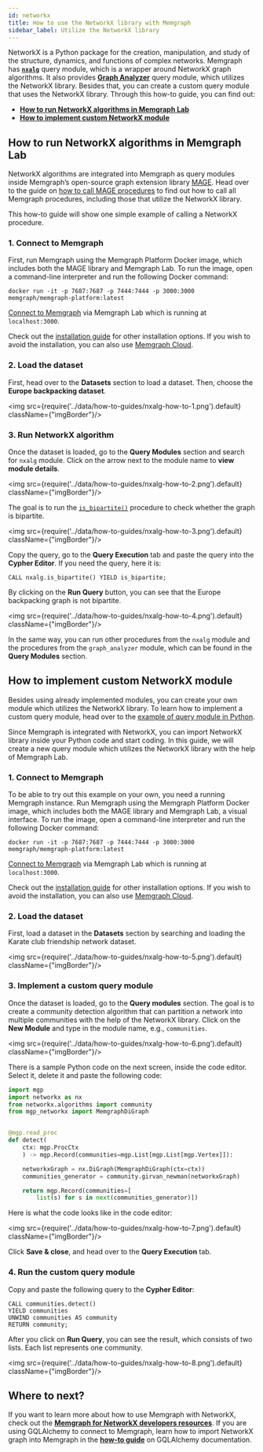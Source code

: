```yaml
---
id: networkx
title: How to use the NetworkX library with Memgraph
sidebar_label: Utilize the NetworkX library
---
```


NetworkX is a Python package for the creation, manipulation, and study of the structure,
dynamics, and functions of complex networks. Memgraph has [**`nxalg`**](/docs/mage/query-modules/python/nxalg) query module, which is a wrapper around NetworkX graph algorithms. It also provides **[Graph Analyzer](/mage/query-modules/python/graph-analyzer)** query module, which utilizes the NetworkX library. Besides that, you can create a custom query module that uses the NetworkX library. Through this how-to guide, you can find out:

- [**How to run NetworkX algorithms in Memgraph Lab**](#how-to-run-networkx-algorithms-in-memgraph-lab)
- [**How to implement custom NetworkX module**](#how-to-implement-custom-networkx-module)


## How to run NetworkX algorithms in Memgraph Lab

NetworkX algorithms are integrated into Memgraph as query modules inside Memgraph’s open-source graph extension library [MAGE](/docs/mage). Head over to the guide on [how to call MAGE procedures](/docs/mage/usage/calling-procedures) to find out how to call all Memgraph procedures, including those that utilize the NetworkX library.

This how-to guide will show one simple example of calling a NetworkX procedure. 

### 1. Connect to Memgraph

First, run Memgraph using the Memgraph Platform Docker image, which includes both the MAGE library and Memgraph Lab. 
To run the image, open a command-line interpreter and run the following Docker command:

```
docker run -it -p 7687:7687 -p 7444:7444 -p 3000:3000 memgraph/memgraph-platform:latest
```

[Connect to Memgraph](/docs/memgraph-lab/connect-to-memgraph#connecting-to-memgraph) via Memgraph Lab which is running at `localhost:3000`. 

Check out the [installation guide](/docs/memgraph/installation) for other installation options. If you wish to avoid the installation, you can also use [Memgraph Cloud](/docs/memgraph-cloud/).

### 2. Load the dataset

First, head over to the **Datasets** section to load a dataset. Then, choose the **Europe backpacking dataset**. 

<img src={require('../data/how-to-guides/nxalg-how-to-1.png').default} className={"imgBorder"}/>

### 3. Run NetworkX algorithm

Once the dataset is loaded, go to the **Query Modules** section and search for `nxalg` module. Click on the arrow next to the module name to **view module details**. 

<img src={require('../data/how-to-guides/nxalg-how-to-2.png').default} className={"imgBorder"}/>

The goal is to run the [`is_bipartite()`](/docs/mage/query-modules/python/nxalg#is_bipartite) procedure to check whether the graph is bipartite. 

<img src={require('../data/how-to-guides/nxalg-how-to-3.png').default} className={"imgBorder"}/>

Copy the query, go to the **Query Execution** tab and paste the query into the **Cypher Editor**. If you need the query, here it is:

```cypher 
CALL nxalg.is_bipartite() YIELD is_bipartite;
```

By clicking on the **Run Query** button, you can see that the Europe backpacking graph is not bipartite.

<img src={require('../data/how-to-guides/nxalg-how-to-4.png').default} className={"imgBorder"}/>

In the same way, you can run other procedures from the `nxalg` module and the procedures from the `graph_analyzer` module, which can be found in the **Query Modules** section.

## How to implement custom NetworkX module

Besides using already implemented modules, you can create your own module which utilizes the NetworkX library.
To learn how to implement a custom query module, head over to the [example of query module in Python](/docs/memgraph/reference-guide/query-modules/implement-custom-query-modules/custom-query-module-example#python-api).

Since Memgraph is integrated with NetworkX, you can import NetworkX library inside your Python code and start coding. In this guide, we will create a new query module which utilizes the NetworkX library with the help of Memgraph Lab.

### 1. Connect to Memgraph

To be able to try out this example on your own, you need a running Memgraph instance. Run Memgraph using the Memgraph Platform Docker image, which includes both the MAGE library and Memgraph Lab, a visual interface. 
To run the image, open a command-line interpreter and run the following Docker command:

```
docker run -it -p 7687:7687 -p 7444:7444 -p 3000:3000 memgraph/memgraph-platform:latest
```

[Connect to Memgraph](/docs/memgraph-lab/connect-to-memgraph#connecting-to-memgraph) via Memgraph Lab which is running at `localhost:3000`. 

Check out the [installation guide](/docs/memgraph/installation) for other installation options. If you wish to avoid the installation, you can also use [Memgraph Cloud](/docs/memgraph-cloud/).

### 2. Load the dataset

First, load a dataset in the **Datasets** section by searching and loading the Karate club friendship network dataset. 

<img src={require('../data/how-to-guides/nxalg-how-to-5.png').default} className={"imgBorder"}/>

### 3. Implement a custom query module

Once the dataset is loaded, go to the **Query modules** section. The goal is to create a community detection algorithm that can partition a network into multiple communities with the help of the NetworkX library. Click on the **New Module** and type in the module name, e.g., `communities`. 

<img src={require('../data/how-to-guides/nxalg-how-to-6.png').default} className={"imgBorder"}/>

There is a sample Python code on the next screen, inside the code editor. Select it, delete it and paste the following code:

```python
import mgp
import networkx as nx
from networkx.algorithms import community
from mgp_networkx import MemgraphDiGraph


@mgp.read_proc
def detect(
    ctx: mgp.ProcCtx
    ) -> mgp.Record(communities=mgp.List[mgp.List[mgp.Vertex]]):

    networkxGraph = nx.DiGraph(MemgraphDiGraph(ctx=ctx))
    communities_generator = community.girvan_newman(networkxGraph)

    return mgp.Record(communities=[
        list(s) for s in next(communities_generator)])
```

Here is what the code looks like in the code editor:

<img src={require('../data/how-to-guides/nxalg-how-to-7.png').default} className={"imgBorder"}/>

Click **Save & close**, and head over to the **Query Execution** tab. 

### 4. Run the custom query module

Copy and paste the following query to the **Cypher Editor**: 

```cypher
CALL communities.detect()
YIELD communities
UNWIND communities AS community
RETURN community;
```

After you click on **Run Query**, you can see the result, which consists of two lists. Each list represents one community. 

<img src={require('../data/how-to-guides/nxalg-how-to-8.png').default} className={"imgBorder"}/>


## Where to next?

If you want to learn more about how to use Memgraph with NetworkX, check out the [**Memgraph for NetworkX developers resources**](https://memgraph.com/memgraph-for-networkx?utm_source=networkx-guide&utm_medium=referral&utm_campaign=networkx_ppp&utm_term=docs%2Bhowtoutilize&utm_content=resources). If you are using GQLAlchemy to connect to Memgraph, learn how to import NetworkX graph into Memgraph in the [**how-to guide**](/docs/gqlalchemy/how-to-guides/networkx) on GQLAlchemy documentation.
